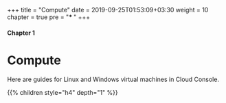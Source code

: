 +++
title = "Compute"
date = 2019-09-25T01:53:09+03:30
weight = 10
chapter = true
pre = "<b>* </b>"
+++
#### Chapter 1
# Compute
Here are guides for Linux and Windows virtual machines in Cloud Console.

{{% children style="h4" depth="1" %}}



